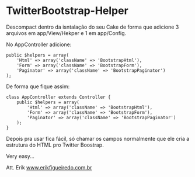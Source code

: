 TwitterBootstrap-Helper
=======================

Descompact dentro da isntalação do seu Cake de forma que adicione 3 arquivos em app/View/Hekper e 1 em app/Config.

No AppController adicione:

	public $helpers = array(
		'Html' => array('className' => 'BootstrapHtml'),
		'Form' => array('className' => 'BootstrapForm'),
		'Paginator' => array('className' => 'BootstrapPaginator')
	);

De forma que fique assim:

	class AppController extends Controller {
		public $helpers = array(
			'Html' => array('className' => 'BootstrapHtml'),
			'Form' => array('className' => 'BootstrapForm'),
			'Paginator' => array('className' => 'BootstrapPaginator')
		);
	}

Depois pra usar fica fácil, só chamar os campos normalmente que ele cria a estrutura do HTML pro Twitter Boostrap.

Very easy...

Att. Erik
www.erikfigueiredo.com.br
